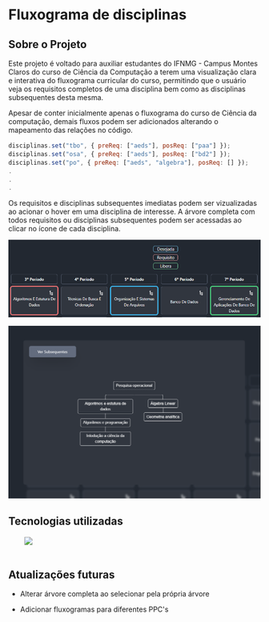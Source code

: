 # Fluxograma de disciplinas


## Sobre o Projeto


Este projeto é voltado para auxiliar estudantes do IFNMG - Campus Montes Claros do curso de Ciência da Computação a terem uma visualização clara e interativa do fluxograma curricular do curso, permitindo que o usuário veja os requisitos completos de uma disciplina bem como as disciplinas subsequentes desta mesma.

Apesar de conter inicialmente apenas o fluxograma do curso de Ciência da computação, demais fluxos podem ser adicionados alterando o mapeamento das relações no código.

``` js
disciplinas.set("tbo", { preReq: ["aeds"], posReq: ["paa"] });
disciplinas.set("osa", { preReq: ["aeds"], posReq: ["bd2"] });
disciplinas.set("po", { preReq: ["aeds", "algebra"], posReq: [] });
.
.
.
```

Os requisitos e disciplinas subsequentes imediatas podem ser vizualizadas ao acionar o hover em uma disciplina de interesse. A árvore completa com todos requisitos ou disciplinas subsequentes podem ser acessadas ao clicar no ícone de cada disciplina.

![](src/imgs/hover.png)

![](src/imgs/tree.png)

## Tecnologias utilizadas


<div style="display: inline_block">
  &nbsp; &nbsp; &nbsp; &nbsp;
  <img align="center" height="35" src="https://skillicons.dev/icons?i=js,html,css,tailwind">
</div><br>

## Atualizações futuras


- Alterar árvore completa ao selecionar pela própria árvore

- Adicionar fluxogramas para diferentes PPC's
